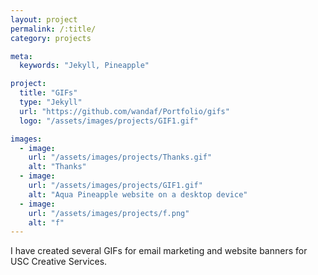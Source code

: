 ```yaml
---
layout: project
permalink: /:title/
category: projects

meta:
  keywords: "Jekyll, Pineapple"

project:
  title: "GIFs"
  type: "Jekyll"
  url: "https://github.com/wandaf/Portfolio/gifs"
  logo: "/assets/images/projects/GIF1.gif"

images:
  - image:
    url: "/assets/images/projects/Thanks.gif"
    alt: "Thanks"
  - image:
    url: "/assets/images/projects/GIF1.gif"
    alt: "Aqua Pineapple website on a desktop device"
  - image:
    url: "/assets/images/projects/f.png"
    alt: "f"
---
```

<p>I have created several GIFs for email marketing and website banners for USC Creative Services.</p>
